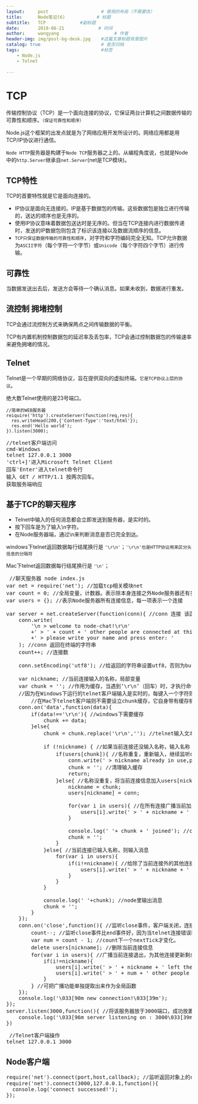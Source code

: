 ```yaml
---
layout:     post                    # 使用的布局（不需要改）
title:      Node笔记(6)            # 标题 
subtitle:   TCP             #副标题
date:       2019-06-21             # 时间
author:     wangyang                     # 作者
header-img: img/post-bg-desk.jpg    #这篇文章标题背景图片
catalog: true                       # 是否归档
tags:                               #标签
    - Node.js
    - Telnet
     
---
```



TCP
===============
传输控制协议（TCP）是一个面向连接的协议，它保证两台计算机之间数据传输的可靠性和顺序。`（保证可靠性和顺序）`

Node.js这个框架的出发点就是为了网络应用开发所设计的。网络应用都是用TCP/IP协议进行通信。

`Node HTTP`服务器是构建于`Node TCP`服务器之上的。从编程角度说，也就是Node中的`http.Server`继承自`net.Server`(net是TCP模块)。

TCP特性
---------------------
TCP的首要特性就是它是面向连接的。

* IP协议是面向无连接的。IP是基于数据包的传输。这些数据包是独立进行传输的，送达的顺序也是无序的。
* 使用IP协议意味着数据包送达时是无序的。但当在TCP连接内进行数据传递时，发送的IP数据包则包含了标识该连接以及数据流顺序的信息。
* `TCP只保证数据传输的可靠性和顺序`，对字符和字符编码完全无知。TCP允许数据为`ASCII字符`（每个字符一个字节）或`Unicode`（每个字符四个字节）进行传输。

可靠性
----------------
当数据发送出去后，发送方会等待一个确认消息。如果未收到，数据进行重发。

流控制 拥堵控制
----------------
TCP会通过流控制方式来确保两点之间传输数据的平衡。

TCP有内置机制控制数据包的延迟率及丢包率，TCP会通过控制数据包的传输速率来避免拥堵的情况。

Telnet
----------------
Telnet是一个早期的网络协议，旨在提供双向的虚拟终端。`它是TCP协议上层的协议`。

绝大数Telnet使用的是23号端口。

<pre><code>//简单的WEB服务器
reiquire('http').createServer(function(req,res){
  res.writeHead(200,{'Content-Type':'text/html'});
  res.end('</h1>Hello world</h1>');
}).listen(3000);</code></pre>

<pre>//telnet客户端访问
cmd-Windows 
telnet 127.0.0.1 3000
'ctrl+]'进入Microsoft Telnet Client
回车'Enter'进入telnet命令行
输入 GET / HTTP/1.1 按两次回车。
获取服务端响应</pre>

基于TCP的聊天程序
-------------------------------
* Telnet中输入的任何消息都会立即发送到服务器，是实时的。
* 按下回车是为了输入\n字符。
* 在Node服务器端，通过\n来判断消息是否已完全到达。

windows下telnet返回数据每行结尾换行是 `'\r\n'`；`'\r\n'也是HTTP协议用来区分头信息的分隔符`

Mac下telnet返回数据每行结尾换行是 `'\n'`；

<pre> //聊天服务器 node index.js
var net = require('net'); //加载tcp相关模块net
var count = 0; //全局变量，计数器。表示除本身连接之外Node服务器还有多少连接
var users = {}; //表示Node服务器所有连接信息，每一项表示一个连接

var server = net.createServer(function(conn){ //conn 连接 该函数在每次有新连接时都会执行
	conn.write(
		'\n > welcome to node-chat!\r\n'
		+' > ' + count + ' other people are connected at this time.\r\n'
		+' > please write your name and press enter: '
	); //conn 返回在终端的字符串
	count++; //连接数
    
	conn.setEncoding('utf8'); //给返回的字符串设置utf8，否则为buffer对象。

	var nickname; //当前连接输入的名称，局部变量
	var chunk = ''; //作用为缓存，当遇到‘\r\n’（回车）时，才执行命令。
	//因为在Windows下运行的telnet客户端输入是实时的，每键入一个字符则被data事件捕获实时更新。并且Windows下telnet客户端输入字符没有缓存机制，回车只会被当成字符'\r\n'而不是输入完毕的意思。
        //在Mac下telnet客户端则不需要设立chunk缓存，它自身带有缓存机制。并且回车表示输入完毕也表示字符'\n'。
	conn.on('data',function(data){
		if(data!=='\r\n'){ //windows下需要缓存
			chunk += data;
		}else{
			chunk = chunk.replace('\r\n',''); //telnet输入文本删除回车
			
			if (!nickname) { //如果当前连接还没输入名称，输入名称
				if(users[chunk]){ //名称重复，重新输入，继续监听data事件
					conn.write(' > nickname already in use,please try again:' + '\r\n');
					chunk = ''; //清理输入缓存
					return;
				}else{ //名称没重复，将当前连接信息加入users[nickname]
					nickname = chunk;
					users[nickname] = conn;

					for(var i in users){ //在所有连接广播当前加入新用户
						users[i].write(' > ' + nickname + ' joined the room' + '   LOGIN-USER : ' + i + '\r\n');
					}

					console.log(' '+ chunk + ' joined'); //console对象，node里输出信息
					chunk = '';
				}
			}else{ //当前连接已输入名称，则输入消息
				for(var i in users){
					if(i!=nickname){ //给除了当前连接外的其他连接广播输入消息
						users[i].write(' > ' + nickname + ' :  ' + chunk + '\r\n');
					}
				}
			} 
			 
			console.log(' '+chunk); //node里输出消息
			chunk = '';
		}
	});
	conn.on('close',function(){ //监听close事件，客户端关闭，连接数-1
		count--; //监听close事件比end事件好，因为当telnet连接错误时不会触发end事件，触发error事件。 
		var num = count - 1; //count下一个nextTick才变化。
		delete users[nickname]; //删除当前连接信息
		for(var i in users){ //广播当前连接退出，为其他连接更新剩余人数
			if(i!=nickname){
				users[i].write(' > ' + nickname + ' left the room ' + '   LOGIN-USER : ' + i + '\r\n');
				users[i].write(' > ' + num + ' other people are connected at this time.\r\n');
			}
		} //可把广播功能单独提取出来作为全局函数
	});
	console.log('\033[90m new connection!\033[39m');
});
server.listen(3000,function(){ //将该服务器放于3000端口，成功放置执行函数
	console.log('\033[96m server listening on : 3000\033[39m');
})</pre>

<pre> //Telnet客户端操作
telnet 127.0.0.1 3000</pre>


Node客户端
---------------
<pre>require('net').connect(port,host,callback); //监听返回对象上的connect事件
require('net').connect(3000,127.0.0.1,function(){
  console.log('connect successed!');
});</pre>